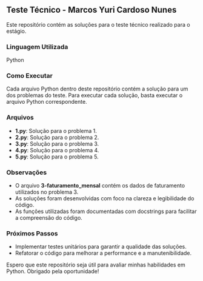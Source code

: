 ## Teste Técnico - Marcos Yuri Cardoso Nunes

Este repositório contém as soluções para o teste técnico realizado para o estágio.

### Linguagem Utilizada

Python

### Como Executar

Cada arquivo Python dentro deste repositório contém a solução para um dos problemas do teste. Para executar cada solução, basta executar o arquivo Python correspondente.

### Arquivos

- **1.py**: Solução para o problema 1.
- **2.py**: Solução para o problema 2.
- **3.py**: Solução para o problema 3.
- **4.py**: Solução para o problema 4.
- **5.py**: Solução para o problema 5.

### Observações

- O arquivo **3-faturamento_mensal** contém os dados de faturamento utilizados no problema 3.
- As soluções foram desenvolvidas com foco na clareza e legibilidade do código.
- As funções utilizadas foram documentadas com docstrings para facilitar a compreensão do código.

### Próximos Passos

- Implementar testes unitários para garantir a qualidade das soluções.
- Refatorar o código para melhorar a performance e a manutenibilidade.

Espero que este repositório seja útil para avaliar minhas habilidades em Python. Obrigado pela oportunidade!
